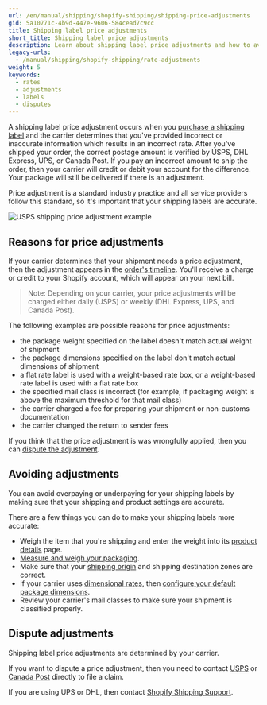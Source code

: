 ```yaml
---
url: /en/manual/shipping/shopify-shipping/shipping-price-adjustments
gid: 5a10771c-4b9d-447e-9606-584cead7c9cc
title: Shipping label price adjustments
short_title: Shipping label price adjustments
description: Learn about shipping label price adjustments and how to avoid them.
legacy-urls:
  - /manual/shipping/shopify-shipping/rate-adjustments
weight: 5
keywords:
  - rates
  - adjustments
  - labels
  - disputes
---
```


A shipping label price adjustment occurs when you [purchase a shipping label](/manual/shipping/shopify-shipping/buy-and-print/#buy-a-shipping-label) and the carrier determines that you've provided incorrect or inaccurate information which results in an incorrect rate. After you've shipped your order, the correct postage amount is verified by USPS, DHL Express, UPS, or Canada Post. If you pay an incorrect amount to ship the order, then your carrier will credit or debit your account for the difference. Your package will still be delivered if there is an adjustment.

Price adjustment is a standard industry practice and all service providers follow this standard, so it's important that your shipping labels are accurate.

![USPS shipping price adjustment example](/manual/settings/shipping/rate-adjustment-usps.png)

## Reasons for price adjustments

If your carrier determines that your shipment needs a price adjustment, then the adjustment appears in the [order's timeline](/manual/orders/manage-orders#view-an-orders-timeline). You'll receive a charge or credit to your Shopify account, which will appear on your next bill.

> Note:
> Depending on your carrier, your price adjustments will be charged either daily (USPS) or weekly (DHL Express, UPS, and Canada Post).

The following examples are possible reasons for price adjustments:

* the package weight specified on the label doesn't match actual weight of shipment
* the package dimensions specified on the label don't match actual dimensions of shipment
* a flat rate label is used with a weight-based rate box, or a weight-based rate label is used with a flat rate box
* the specified mail class is incorrect (for example, if packaging weight is above the maximum threshold for that mail class)
* the carrier charged a fee for preparing your shipment or non-customs documentation
* the carrier changed the return to sender fees

If you think that the price adjustment is was wrongfully applied, then you can [dispute the adjustment](#dispute-adjustment).

## Avoiding adjustments

You can avoid overpaying or underpaying for your shipping labels by making sure that your shipping and product settings are accurate.

There are a few things you can do to make your shipping labels more accurate:

* Weigh the item that you're shipping and enter the weight into its [product details](/manual/products/understanding-products) page.
* [Measure and weigh your packaging](/manual/shipping/understanding-shipping/initial-setup#add-a-package-type).
* Make sure that your [shipping origin](/manual/shipping/understanding-shipping/initial-setup#add-a-shipping-origin-address) and shipping destination zones are correct.
* If your carrier uses [dimensional rates](/manual/shipping/rates-and-methods/custom-calculated-rates/default-shipment-dimensions#how-dimensional-rates-work), then [configure your default package dimensions](/manual/shipping/rates-and-methods/custom-calculated-rates/default-shipment-dimensions#configure-your-default-package-dimensions).
* Review your carrier's mail classes to make sure your shipment is classified properly.

## Dispute adjustments

Shipping label price adjustments are determined by your carrier.

If you want to dispute a price adjustment, then you need to contact [USPS](mailto:VerifyPostageHelp@usps.gov) or [Canada Post](//www.canadapost.ca/web/en/pages/support/default.page#panel2-3) directly to file a claim.

If you are using UPS or DHL, then contact [Shopify Shipping Support](mailto:shipping-support@shopify.com).
